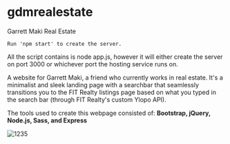 # gdmrealestate
Garrett Maki Real Estate
```
Run 'npm start' to create the server.
```
All the script contains is node app.js, however it will either create the server on port 3000 or whichever port the hosting service runs on.

A website for Garrett Maki, a friend who currently works in real estate.  It's a minimalist and sleek landing page with a searchbar that seamlessly transitions you to the FIT Realty listings page based on what you typed in the search bar (through FIT Realty's custom Ylopo API).

The tools used to create this webpage consisted of: **Bootstrap, jQuery, Node.js, Sass, and Express**


![1235](https://user-images.githubusercontent.com/56548779/152587576-52957553-9d75-468a-b3e1-1d2e2ce3424f.PNG)
